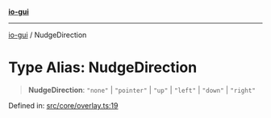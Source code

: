 [**io-gui**](../README.md)

***

[io-gui](../README.md) / NudgeDirection

# Type Alias: NudgeDirection

> **NudgeDirection**: `"none"` \| `"pointer"` \| `"up"` \| `"left"` \| `"down"` \| `"right"`

Defined in: [src/core/overlay.ts:19](https://github.com/io-gui/io/blob/main/src/core/overlay.ts#L19)
